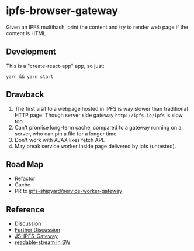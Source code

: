 # ipfs-browser-gateway

Given an IPFS multihash, print the content and try to render web page if the content is HTML.

## Development

This is a "create-react-app" app, so just:

`yarn && yarn start`

## Drawback

1. The first visit to a webpage hosted in IPFS is way slower than traditional HTTP page. Though server side gateway ```http://ipfs.io/ipfs``` is slow too.
1. Can't promise long-term cache, compared to a gateway running on a server, who can pin a file for a longer time.
1. Don't work with AJAX likes fetch API.
1. May break service worker inside page delivered by ipfs (untested).

## Road Map

- Refactor
- Cache
- PR to [ipfs-shipyard/service-worker-gateway](https://github.com/ipfs-shipyard/service-worker-gateway)

## Reference

- [Discussion](https://github.com/ipfs/ipfs-service-worker/issues/11)
- [Further Discussion](https://github.com/ipfs-shipyard/service-worker-gateway/pull/1)
- [JS-IPFS-Gateway](https://github.com/ipfs/js-ipfs/tree/master/src/http/gateway)
- [readable-stream in SW](https://developers.google.com/web/updates/2016/06/sw-readablestreams)
